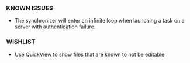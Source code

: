 ### KNOWN ISSUES ###

* The synchronizer will enter an infinite loop when launching a task on a server with authentication failure.

### WISHLIST ###

* Use QuickView to show files that are known to not be editable.